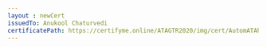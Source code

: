 ```yaml
--- 
layout : newCert 
issuedTo: Anukool Chaturvedi 
certificatePath: https://certifyme.online/ATAGTR2020/img/cert/AutomATAhon/AnukoolChaturvedi_3afac.png
--- 
```


